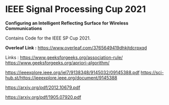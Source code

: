 # IEEE Signal Processing Cup 2021
**Configuring an Intelligent Reflecting Surface for Wireless Communications**

Contains Code for the IEEE SP Cup 2021. 

**Overleaf Link :** https://www.overleaf.com/3765649419dhkjtdcrpxqd


Links :
https://www.geeksforgeeks.org/association-rule/
https://www.geeksforgeeks.org/apriori-algorithm/


https://ieeexplore.ieee.org/iel7/9138348/9145032/09145388.pdf
https://sci-hub.st/https://ieeexplore.ieee.org/document/9145388

https://arxiv.org/pdf/2012.10679.pdf

https://arxiv.org/pdf/1905.07920.pdf
